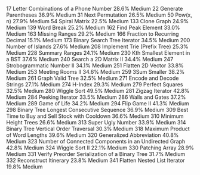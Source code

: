 17 Letter Combinations of a Phone Number 28.6% Medium
22 Generate Parentheses 36.9% Medium
31 Next Permutation 26.5% Medium
50 Pow(x, n) 27.9% Medium
54 Spiral Matrix 22.5% Medium
133 Clone Graph 24.9% Medium
139 Word Break 25.2% Medium
162 Find Peak Element 33.0% Medium
163 Missing Ranges 29.2% Medium
166 Fraction to Recurring Decimal 15.1% Medium
173 Binary Search Tree Iterator 34.5% Medium
200 Number of Islands 27.6% Medium
208 Implement Trie (Prefix Tree) 25.3% Medium
228 Summary Ranges 24.1% Medium
230 Kth Smallest Element in a BST 37.6% Medium
240 Search a 2D Matrix II 34.4% Medium
247 Strobogrammatic Number II 34.1% Medium
251 Flatten 2D Vector 33.8% Medium
253 Meeting Rooms II 34.6% Medium
259 3Sum Smaller 38.2% Medium
261 Graph Valid Tree 32.5% Medium
271 Encode and Decode Strings 27.1% Medium
274 H-Index 29.3% Medium
279 Perfect Squares 32.5% Medium
280 Wiggle Sort 49.5% Medium
281 Zigzag Iterator 42.8% Medium
284 Peeking Iterator 33.5% Medium
286 Walls and Gates 37.2% Medium
289 Game of Life 34.2% Medium
294 Flip Game II 41.3% Medium
298 Binary Tree Longest Consecutive Sequence 36.9% Medium
309 Best Time to Buy and Sell Stock with Cooldown 36.6% Medium
310 Minimum Height Trees 26.6% Medium
313 Super Ugly Number 33.9% Medium
314 Binary Tree Vertical Order Traversal 30.3% Medium
318 Maximum Product of Word Lengths 39.6% Medium
320 Generalized Abbreviation 40.8% Medium
323 Number of Connected Components in an Undirected Graph 42.8% Medium
324 Wiggle Sort II 22.1% Medium
330 Patching Array 28.9% Medium
331 Verify Preorder Serialization of a Binary Tree 31.7% Medium
332 Reconstruct Itinerary 23.8% Medium
341 Flatten Nested List Iterator 19.8% Medium

